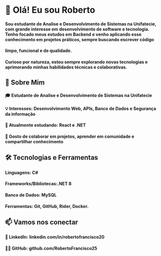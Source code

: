# 👋 Olá! Eu sou Roberto
#### Sou estudante de Analise e Desenvolvimento de Sistemas na Unifatecie, com grande interesse em desenvolvimento de software e tecnologia. Tenho focado meus estudos em Backend e venho aplicando esse conhecimento em projetos práticos, sempre buscando escrever código 
#### limpo, funcional e de qualidade.

#### Curioso por natureza, estou sempre explorando novas tecnologias e aprimorando minhas habilidades técnicas e colaborativas.

## 🚀 Sobre Mim
#### 🎓 Estudante de Analise e Desenvolvimento de Sistemas na Unifatecie

#### 💡 Interesses: Desenvolvimento Web, APIs, Banco de Dados e Segurança da informação

#### 🌱 Atualmente estudando: React e .NET

#### 🤝 Gosto de colaborar em projetos, aprender em comunidade e compartilhar conhecimento

## 🛠️ Tecnologias e Ferramentas
#### Linguagens: C#

#### Frameworks/Bibliotecas:.NET 8

#### Banco de Dados: MySQL 

#### Ferramentas: Git, GitHub, Rider, Docker.

## 📫 Vamos nos conectar

#### 💼 LinkedIn: linkedin.com/in/robertofrancisco20

#### 🧑‍💻 GitHub: github.com/RobertoFrancisco25
